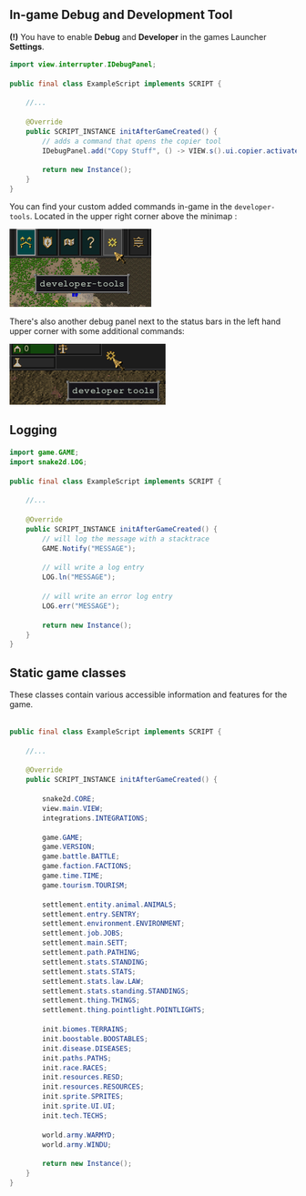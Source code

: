 ## In-game Debug and Development Tool

**(!)** You have to enable **Debug** and **Developer** in the games Launcher **Settings**.

```java
import view.interrupter.IDebugPanel;

public final class ExampleScript implements SCRIPT {
    
    //...

    @Override
    public SCRIPT_INSTANCE initAfterGameCreated() {
        // adds a command that opens the copier tool
        IDebugPanel.add("Copy Stuff", () -> VIEW.s().ui.copier.activate());

        return new Instance();
    }
}
```

You can find your custom added commands in-game in the `developer-tools`. Located in the upper right corner above the minimap :

![Developer Tools](img/dev-tools.png)

There's also another debug panel next to the status bars in the left hand upper corner with some additional commands:

![Debug Tools](img/debug-tools.png)

## Logging

```java
import game.GAME;
import snake2d.LOG;

public final class ExampleScript implements SCRIPT {
    
    //...

    @Override
    public SCRIPT_INSTANCE initAfterGameCreated() {
        // will log the message with a stacktrace
        GAME.Notify("MESSAGE");
        
        // will write a log entry
        LOG.ln("MESSAGE");

        // will write an error log entry
        LOG.err("MESSAGE");

        return new Instance();
    }
}
```

## Static game classes

These classes contain various accessible information and features for the game.

```java

public final class ExampleScript implements SCRIPT {

    //...

    @Override
    public SCRIPT_INSTANCE initAfterGameCreated() {

        snake2d.CORE;
        view.main.VIEW;
        integrations.INTEGRATIONS;
        
        game.GAME;
        game.VERSION;
        game.battle.BATTLE;
        game.faction.FACTIONS;
        game.time.TIME;
        game.tourism.TOURISM;
        
        settlement.entity.animal.ANIMALS;
        settlement.entry.SENTRY;
        settlement.environment.ENVIRONMENT;
        settlement.job.JOBS;
        settlement.main.SETT;
        settlement.path.PATHING;
        settlement.stats.STANDING;
        settlement.stats.STATS;
        settlement.stats.law.LAW;
        settlement.stats.standing.STANDINGS;
        settlement.thing.THINGS;
        settlement.thing.pointlight.POINTLIGHTS;

        init.biomes.TERRAINS;
        init.boostable.BOOSTABLES;
        init.disease.DISEASES;
        init.paths.PATHS;
        init.race.RACES;
        init.resources.RESD;
        init.resources.RESOURCES;
        init.sprite.SPRITES;
        init.sprite.UI.UI;
        init.tech.TECHS;
        
        world.army.WARMYD;
        world.army.WINDU;

        return new Instance();
    }
}
```

